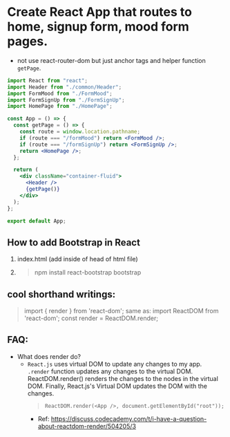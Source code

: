 # Create React App that routes to home, signup form, mood form pages.

- not use react-router-dom but just anchor tags and helper function `getPage`.

```jsx
import React from "react";
import Header from "./common/Header";
import FormMood from "./FormMood";
import FormSignUp from "./FormSignUp";
import HomePage from "./HomePage";

const App = () => {
  const getPage = () => {
    const route = window.location.pathname;
    if (route === "/formMood") return <FormMood />;
    if (route === "/formSignUp") return <FormSignUp />;
    return <HomePage />;
  };

  return (
    <div className="container-fluid">
      <Header />
      {getPage()}
    </div>
  );
};

export default App;
```

## How to add Bootstrap in React

1. index.html (add inside of head of html file)

<link
  rel="stylesheet"
  href="https://cdn.jsdelivr.net/npm/bootstrap@4.6.0/dist/css/bootstrap.min.css"
  integrity="sha384-B0vP5xmATw1+K9KRQjQERJvTumQW0nPEzvF6L/Z6nronJ3oUOFUFpCjEUQouq2+l"
  crossorigin="anonymous"
/>

2. > npm install react-bootstrap bootstrap

## cool shorthand writings:

> import { render } from 'react-dom';
> same as:
> import ReactDOM from 'react-dom';
> const render = ReactDOM.render;

## FAQ:

- What does render do?
  - `React.js` uses virtual DOM to update any changes to my app. `.render` function updates any changes to the virtual DOM. ReactDOM.render() renders the changes to the nodes in the virtual DOM. Finally, React.js's Virtual DOM updates the DOM with the changes.
    > `ReactDOM.render(<App />, document.getElementById("root"));`
    - Ref: https://discuss.codecademy.com/t/i-have-a-question-about-reactdom-render/504205/3
